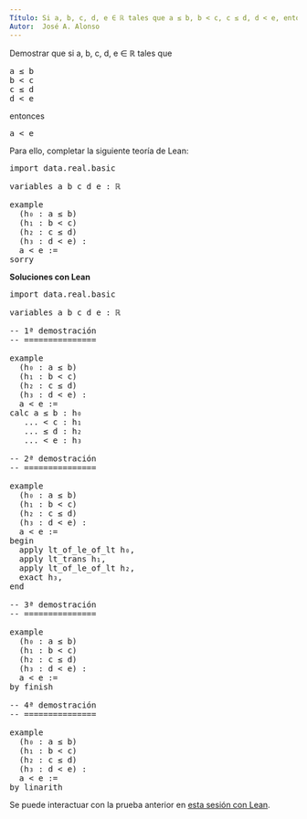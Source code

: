 ```yaml
---
Título: Si a, b, c, d, e ∈ ℝ tales que a ≤ b, b < c, c ≤ d, d < e, entonces a < e
Autor:  José A. Alonso
---
```


Demostrar que si a, b, c, d, e ∈ ℝ tales que
<pre lang="text">
a ≤ b
b < c
c ≤ d
d < e
</pre>
entonces
<pre lang="text">
a < e
</pre>

Para ello, completar la siguiente teoría de Lean:

<pre lang="lean">
import data.real.basic

variables a b c d e : ℝ

example
  (h₀ : a ≤ b)
  (h₁ : b < c)
  (h₂ : c ≤ d)
  (h₃ : d < e) :
  a < e :=
sorry
</pre>
<!--more-->

<b>Soluciones con Lean</b>

<pre lang="lean">
import data.real.basic

variables a b c d e : ℝ

-- 1ª demostración
-- ===============

example
  (h₀ : a ≤ b)
  (h₁ : b < c)
  (h₂ : c ≤ d)
  (h₃ : d < e) :
  a < e :=
calc a ≤ b : h₀
   ... < c : h₁
   ... ≤ d : h₂
   ... < e : h₃

-- 2ª demostración
-- ===============

example
  (h₀ : a ≤ b)
  (h₁ : b < c)
  (h₂ : c ≤ d)
  (h₃ : d < e) :
  a < e :=
begin
  apply lt_of_le_of_lt h₀,
  apply lt_trans h₁,
  apply lt_of_le_of_lt h₂,
  exact h₃,
end

-- 3ª demostración
-- ===============

example
  (h₀ : a ≤ b)
  (h₁ : b < c)
  (h₂ : c ≤ d)
  (h₃ : d < e) :
  a < e :=
by finish

-- 4ª demostración
-- ===============

example
  (h₀ : a ≤ b)
  (h₁ : b < c)
  (h₂ : c ≤ d)
  (h₃ : d < e) :
  a < e :=
by linarith
</pre>

Se puede interactuar con la prueba anterior en <a href="https://leanprover-community.github.io/lean-web-editor/#url=https://raw.githubusercontent.com/jaalonso/Calculemus/main/src/Ejercicio_sobre_orden.lean" rel="noopener noreferrer" target="_blank">esta sesión con Lean</a>.
